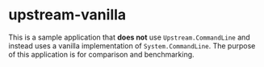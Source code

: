 # upstream-vanilla
This is a sample application that **does not** use `Upstream.CommandLine` and instead uses a vanilla implementation of `System.CommandLine`. The purpose of this application is for comparison and benchmarking.